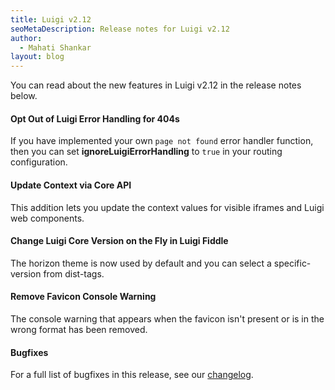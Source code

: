 ```yaml
---
title: Luigi v2.12
seoMetaDescription: Release notes for Luigi v2.12
author:
  - Mahati Shankar
layout: blog
---
```


You can read about the new features in Luigi v2.12 in the release notes below.

<!-- Excerpt -->


#### Opt Out of Luigi Error Handling for 404s

If you have implemented your own `page not found` error handler function, then you can set **ignoreLuigiErrorHandling** to `true` in your routing configuration.

#### Update Context via Core API

This addition lets you update the context values for visible iframes and Luigi web components.

#### Change Luigi Core Version on the Fly in Luigi Fiddle

The horizon theme is now used by default and you can select a specific-version from dist-tags.

#### Remove Favicon Console Warning

The console warning that appears when the favicon isn't present or is in the wrong format has been removed.




#### Bugfixes

For a full list of bugfixes in this release, see our [changelog](https://github.com/SAP/luigi/blob/main/CHANGELOG.md).